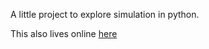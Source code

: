 A little project to explore simulation in python.

This also lives online [here](https://codecollab.io/@jojoc/Squaresim)



